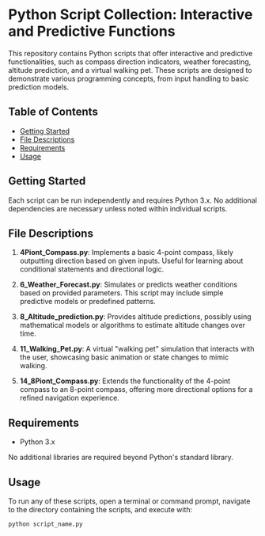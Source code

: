 # Python Script Collection: Interactive and Predictive Functions

This repository contains Python scripts that offer interactive and predictive functionalities, such as compass direction indicators, weather forecasting, altitude prediction, and a virtual walking pet. These scripts are designed to demonstrate various programming concepts, from input handling to basic prediction models.

## Table of Contents

- [Getting Started](#getting-started)
- [File Descriptions](#file-descriptions)
- [Requirements](#requirements)
- [Usage](#usage)

## Getting Started

Each script can be run independently and requires Python 3.x. No additional dependencies are necessary unless noted within individual scripts.

## File Descriptions

1. **4Piont_Compass.py**: Implements a basic 4-point compass, likely outputting direction based on given inputs. Useful for learning about conditional statements and directional logic.

2. **6_Weather_Forecast.py**: Simulates or predicts weather conditions based on provided parameters. This script may include simple predictive models or predefined patterns.

3. **8_Altitude_prediction.py**: Provides altitude predictions, possibly using mathematical models or algorithms to estimate altitude changes over time.

4. **11_Walking_Pet.py**: A virtual "walking pet" simulation that interacts with the user, showcasing basic animation or state changes to mimic walking.

5. **14_8Piont_Compass.py**: Extends the functionality of the 4-point compass to an 8-point compass, offering more directional options for a refined navigation experience.

## Requirements

- Python 3.x

No additional libraries are required beyond Python's standard library.

## Usage

To run any of these scripts, open a terminal or command prompt, navigate to the directory containing the scripts, and execute with:

```bash
python script_name.py